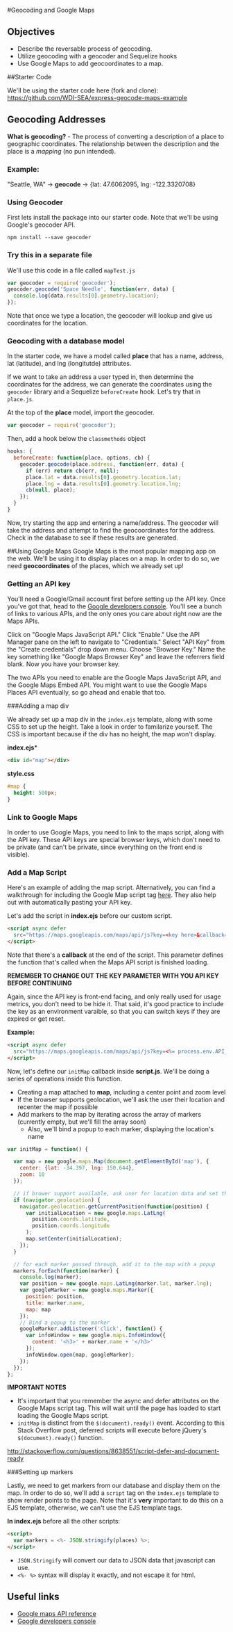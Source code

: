 #Geocoding and Google Maps

## Objectives

* Describe the reversable process of geocoding.
* Utilize geocoding with a geocoder and Sequelize hooks
* Use Google Maps to add geocoordinates to a map.

##Starter Code

We'll be using the starter code here (fork and clone): https://github.com/WDI-SEA/express-geocode-maps-example

## Geocoding Addresses

**What is geocoding?** - The process of converting a description of a place to geographic coordinates. The relationship between the description and the place is a *mapping* (no pun intended).

### Example:

"Seattle, WA" -> **geocode** -> {lat: 47.6062095, lng: -122.3320708}

### Using Geocoder
First lets install the package into our starter code. Note that we'll be using Google's geocoder API.

```
npm install --save geocoder
```

### Try this in a separate file

We'll use this code in a file called `mapTest.js`

```js
var geocoder = require('geocoder');
geocoder.geocode('Space Needle', function(err, data) {
  console.log(data.results[0].geometry.location);
});
```

Note that once we type a location, the geocoder will lookup and give us coordinates for the location.

### Geocoding with a database model

In the starter code, we have a model called **place** that has a name, address, lat (latitude), and lng (longitutde) attributes.

If we want to take an address a user typed in, then determine the coordinates for the address, we can generate the coordinates using the `geocoder` library and a Sequelize `beforeCreate` hook. Let's try that in `place.js`.

At the top of the **place** model, import the geocoder.

```js
var geocoder = require('geocoder');
```

Then, add a hook below the `classmethods` object

```js
hooks: {
  beforeCreate: function(place, options, cb) {
    geocoder.geocode(place.address, function(err, data) {
      if (err) return cb(err, null);
      place.lat = data.results[0].geometry.location.lat;
      place.lng = data.results[0].geometry.location.lng;
      cb(null, place);
    });
  }
}
```

Now, try starting the app and entering a name/address. The geocoder will take the address and attempt to find the geocoordinates for the address. Check in the database to see if these results are generated.


##Using Google Maps
Google Maps is the most popular mapping app on the web. We'll be using it to display places on a map. In order to do so, we need **geocoordinates** of the places, which we already set up!

### Getting an API key
You'll need a Google/Gmail account first before setting up the API key. Once you've got that, head to the [Google developers console](https://console.developers.google.com/). You'll see a bunch of links to various APIs, and the only ones you care about right now are the Maps APIs.

Click on "Google Maps JavaScript API." Click "Enable." Use the API Manager pane on the left to navigate to "Credentials." Select "API Key" from the "Create credentials" drop down menu. Choose "Browser Key." Name the key something like "Google Maps Browser Key" and leave the referrers field blank. Now you have your browser key.

The two APIs you need to enable are the Google Maps JavaScript API, and the Google Maps Embed API. You might want to use the Google Maps Places API eventually, so go ahead and enable that too.

###Adding a map div

We already set up a map div in the `index.ejs` template, along with some CSS to set up the height. Take a look in order to familarize yourself. The CSS is important because if the div has no height, the map won't display.

**index.ejs***

```html
<div id="map"></div>
```

**style.css**

```css
#map {
  height: 500px;
}
```

### Link to Google Maps

In order to use Google Maps, you need to link to the maps script, along with the API key. These API keys are special browser keys, which don't need to be private (and can't be private, since everything on the front end is visible).

### Add a Map Script

Here's an example of adding the map script. Alternatively, you can find a walkthrough for including the Google Map script tag [here](https://developers.google.com/maps/documentation/javascript/tutorial). They also help out with automatically pasting your API key.

Let's add the script in **index.ejs** before our custom script.

```html
<script async defer
  src="https://maps.googleapis.com/maps/api/js?key=<key here>&callback=initMap">
</script>
```

Note that there's a **callback** at the end of the script. This parameter defines the function that's called when the Maps API script is finished loading.

**REMEMBER TO CHANGE OUT THE KEY PARAMETER WITH YOU API KEY BEFORE CONTINUING**

Again, since the API key is front-end facing, and only really used for usage metrics, you don't need to be hide it. That said, it's good practice to include the key as an environment varaible, so that you can switch keys if they are expired or get reset.

**Example:** 

```html
<script async defer
  src="https://maps.googleapis.com/maps/api/js?key=<%= process.env.API_KEY_NAME %>&callback=initMap">
</script>
```

Now, let's define our `initMap` callback inside **script.js**. We'll be doing a series of operations inside this function.

* Creating a map attached to **map**, including a center point and zoom level
* If the browser supports geolocation, we'll ask the user their location and recenter the map if possible
* Add markers to the map by iterating across the array of markers (currently empty, but we'll fill the array soon)
  * Also, we'll bind a popup to each marker, displaying the location's name

```js
var initMap = function() {

  var map = new google.maps.Map(document.getElementById('map'), {
    center: {lat: -34.397, lng: 150.644},
    zoom: 10
  });

  // if brower support available, ask user for location data and set the map view
  if (navigator.geolocation) {
    navigator.geolocation.getCurrentPosition(function(position) {
      var initialLocation = new google.maps.LatLng(
        position.coords.latitude,
        position.coords.longitude
      );
      map.setCenter(initialLocation);
    });
  }

  // for each marker passed through, add it to the map with a popup
  markers.forEach(function(marker) {
    console.log(marker);
    var position = new google.maps.LatLng(marker.lat, marker.lng);
    var googleMarker = new google.maps.Marker({
      position: position,
      title: marker.name,
      map: map
    });
    // Bind a popup to the marker
    googleMarker.addListener('click', function() {
      var infoWindow = new google.maps.InfoWindow({
        content: '<h3>' + marker.name + '</h3>'
      });
      infoWindow.open(map, googleMarker);
    });
  });
};
```

**IMPORTANT NOTES**

* It's important that you remember the async and defer attributes on the Google Maps script tag. This will wait until the page has loaded to start loading the Google Maps script.
* `initMap` is distinct from the `$(document).ready()` event. According to this Stack Overflow post, deferred scripts will execute before jQuery's `$(document).ready()` function.

http://stackoverflow.com/questions/8638551/script-defer-and-document-ready

###Setting up markers

Lastly, we need to get markers from our database and display them on the map. In order to do so, we'll add a `script` tag on the `index.ejs` template to show render points to the page. Note that it's **very** important to do this on a EJS template, otherwise, we can't use the EJS template tags.

**In index.ejs** before all the other scripts:

```html
<script>
  var markers = <%- JSON.stringify(places) %>;
</script>
```

* `JSON.Stringify` will convert our data to JSON data that javascript can use.
* `<%- %>` syntax will display it exactly, and not escape it for html.

## Useful links

* [Google maps API reference](https://developers.google.com/maps/documentation/javascript/reference?hl=en)
* [Google developers console](https://console.developers.google.com/)
